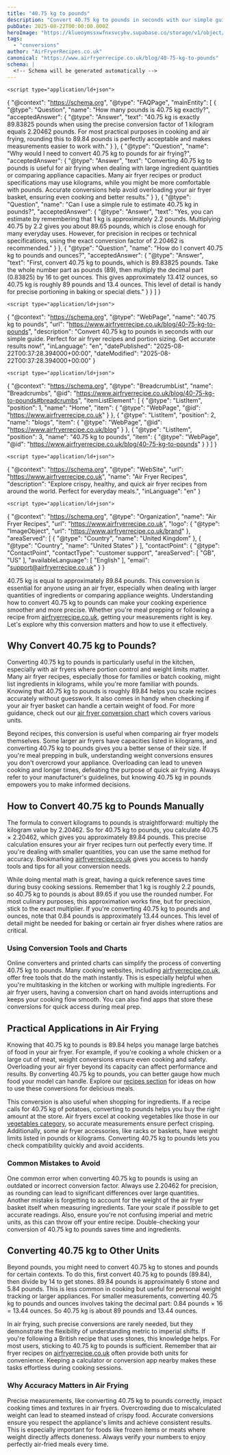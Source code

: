 ```yaml
---
title: "40.75 kg to pounds"
description: "Convert 40.75 kg to pounds in seconds with our simple guide. Perfect for air fryer recipes and portion sizing. Get accurate results now!"
pubDate: 2025-08-22T00:00:00.000Z
heroImage: "https://klueoymssxwfnxsvcyhv.supabase.co/storage/v1/object/public/Shmucket/40-75-kg-to-pounds.webp"
tags:
  - "conversions"
author: "AirFryerRecipes.co.uk"
canonical: "https://www.airfryerrecipe.co.uk/blog/40-75-kg-to-pounds"
schema: |
  <!-- Schema will be generated automatically -->
---
```

<script type="application/ld+json">
{
    "@context": "https://schema.org",
    "@type": "BlogPosting",
    "url": "https://www.airfryerrecipe.co.uk/blog/40-75-kg-to-pounds",
    "mainEntityOfPage": {
        "@type": "WebPage",
        "@id": "https://www.airfryerrecipe.co.uk/blog/40-75-kg-to-pounds"
    },
    "headline": "Quick Guide: Convert 40.75 kg to Pounds Easily",
    "description": "Convert 40.75 kg to pounds in seconds with our simple guide. Perfect for air fryer recipes and portion sizing. Get accurate results now!",
    "author": {
        "@type": "Person",
        "name": "AirFryerRecipes.co.uk",
        "url": "https://www.airfryerrecipe.co.uk/about",
        "image": {
            "@type": "ImageObject",
            "url": "https://klueoymssxwfnxsvcyhv.supabase.co/storage/v1/object/public/Shmucket/Me.jpg"
        }
    },
    "publisher": {
        "@type": "Organization",
        "name": "Air Fryer Recipe",
        "logo": {
            "@type": "ImageObject",
            "url": "https://cdn.prod.website-files.com/68224a465dfe9a7ab4f57570/6844191451a8b2f1e37e63cc_Untitled%20design%20-%202025-06-05T205644.948%20(1).png"
        }
    },
    "datePublished": "2025-08-22T00:37:28.394Z",
    "dateModified": "2025-08-22T00:37:28.394Z",
    "image": {
        "@type": "ImageObject",
        "url": "https://klueoymssxwfnxsvcyhv.supabase.co/storage/v1/object/public/Shmucket/40-75-kg-to-pounds.webp"
    },
    "about": {
        "@type": "Thing",
        "name": "Conversions"
    },
    "articleSection": "Conversions",
    "inLanguage": "en-GB"
}
</script>

    <script type="application/ld+json">
{
    "@context": "https://schema.org",
    "@type": "FAQPage",
    "mainEntity": [
        {
            "@type": "Question",
            "name": "How many pounds is 40.75 kg exactly?",
            "acceptedAnswer": {
                "@type": "Answer",
                "text": "40.75 kg is exactly 89.83825 pounds when using the precise conversion factor of 1 kilogram equals 2.20462 pounds. For most practical purposes in cooking and air frying, rounding this to 89.84 pounds is perfectly acceptable and makes measurements easier to work with."
            }
        },
        {
            "@type": "Question",
            "name": "Why would I need to convert 40.75 kg to pounds for air frying?",
            "acceptedAnswer": {
                "@type": "Answer",
                "text": "Converting 40.75 kg to pounds is useful for air frying when dealing with large ingredient quantities or comparing appliance capacities. Many air fryer recipes or product specifications may use kilograms, while you might be more comfortable with pounds. Accurate conversions help avoid overloading your air fryer basket, ensuring even cooking and better results."
            }
        },
        {
            "@type": "Question",
            "name": "Can I use a simple rule to estimate 40.75 kg in pounds?",
            "acceptedAnswer": {
                "@type": "Answer",
                "text": "Yes, you can estimate by remembering that 1 kg is approximately 2.2 pounds. Multiplying 40.75 by 2.2 gives you about 89.65 pounds, which is close enough for many everyday uses. However, for precision in recipes or technical specifications, using the exact conversion factor of 2.20462 is recommended."
            }
        },
        {
            "@type": "Question",
            "name": "How do I convert 40.75 kg to pounds and ounces?",
            "acceptedAnswer": {
                "@type": "Answer",
                "text": "First, convert 40.75 kg to pounds, which is 89.83825 pounds. Take the whole number part as pounds (89), then multiply the decimal part (0.83825) by 16 to get ounces. This gives approximately 13.412 ounces, so 40.75 kg is roughly 89 pounds and 13.4 ounces. This level of detail is handy for precise portioning in baking or special diets."
            }
        }
    ]
}
</script>

    <script type="application/ld+json">
{
    "@context": "https://schema.org",
    "@type": "WebPage",
    "name": "40.75 kg to pounds",
    "url": "https://www.airfryerrecipe.co.uk/blog/40-75-kg-to-pounds",
    "description": "Convert 40.75 kg to pounds in seconds with our simple guide. Perfect for air fryer recipes and portion sizing. Get accurate results now!",
    "inLanguage": "en",
    "datePublished": "2025-08-22T00:37:28.394000+00:00",
    "dateModified": "2025-08-22T00:37:28.394000+00:00"
}
</script>

    <script type="application/ld+json">
{
    "@context": "https://schema.org",
    "@type": "BreadcrumbList",
    "name": "Breadcrumbs",
    "@id": "https://www.airfryerrecipe.co.uk/blog/40-75-kg-to-pounds#breadcrumbs",
    "itemListElement": [
        {
            "@type": "ListItem",
            "position": 1,
            "name": "Home",
            "item": {
                "@type": "WebPage",
                "@id": "https://www.airfryerrecipe.co.uk"
            }
        },
        {
            "@type": "ListItem",
            "position": 2,
            "name": "blogs",
            "item": {
                "@type": "WebPage",
                "@id": "https://www.airfryerrecipe.co.uk/blog"
            }
        },
        {
            "@type": "ListItem",
            "position": 3,
            "name": "40.75 kg to pounds",
            "item": {
                "@type": "WebPage",
                "@id": "https://www.airfryerrecipe.co.uk/blog/40-75-kg-to-pounds"
            }
        }
    ]
}
</script>

    <script type="application/ld+json">
{
    "@context": "https://schema.org",
    "@type": "WebSite",
    "url": "https://www.airfryerrecipe.co.uk",
    "name": "Air Fryer Recipes",
    "description": "Explore crispy, healthy, and quick air fryer recipes from around the world. Perfect for everyday meals.",
    "inLanguage": "en"
}
</script>

    <script type="application/ld+json">
{
    "@context": "https://schema.org",
    "@type": "Organization",
    "name": "Air Fryer Recipes",
    "url": "https://www.airfryerrecipe.co.uk",
    "logo": {
        "@type": "ImageObject",
        "url": "https://www.airfryerrecipe.co.uk/brand"
    },
    "areaServed": [
        {
            "@type": "Country",
            "name": "United Kingdom"
        },
        {
            "@type": "Country",
            "name": "United States"
        }
    ],
    "contactPoint": {
        "@type": "ContactPoint",
        "contactType": "customer support",
        "areaServed": [
            "GB",
            "US"
        ],
        "availableLanguage": [
            "English"
        ],
        "email": "support@airfryerrecipe.co.uk"
    }
}
</script>

<p>40.75 kg is equal to approximately 89.84 pounds. This conversion is essential for anyone using an air fryer, especially when dealing with larger quantities of ingredients or comparing appliance weights. Understanding how to convert 40.75 kg to pounds can make your cooking experience smoother and more precise. Whether you're meal prepping or following a recipe from <a href=https://www.airfryerrecipe.co.uk/>airfryerrecipe.co.uk</a>, getting your measurements right is key. Let's explore why this conversion matters and how to use it effectively.</p>

<h2>Why Convert 40.75 kg to Pounds?</h2>
<p>Converting 40.75 kg to pounds is particularly useful in the kitchen, especially with air fryers where portion control and weight limits matter. Many air fryer recipes, especially those for families or batch cooking, might list ingredients in kilograms, while you're more familiar with pounds. Knowing that 40.75 kg to pounds is roughly 89.84 helps you scale recipes accurately without guesswork. It also comes in handy when checking if your air fryer basket can handle a certain weight of food. For more guidance, check out our <a href=https://www.airfryerrecipe.co.uk/air-fryer-conversion-chart>air fryer conversion chart</a> which covers various units.</p>
<p>Beyond recipes, this conversion is useful when comparing air fryer models themselves. Some larger air fryers have capacities listed in kilograms, and converting 40.75 kg to pounds gives you a better sense of their size. If you're meal prepping in bulk, understanding weight conversions ensures you don't overcrowd your appliance. Overloading can lead to uneven cooking and longer times, defeating the purpose of quick air frying. Always refer to your manufacturer's guidelines, but knowing 40.75 kg in pounds empowers you to make informed decisions.</p>

<h2>How to Convert 40.75 kg to Pounds Manually</h2>
<p>The formula to convert kilograms to pounds is straightforward: multiply the kilogram value by 2.20462. So for 40.75 kg to pounds, you calculate 40.75 × 2.20462, which gives you approximately 89.84 pounds. This precise calculation ensures your air fryer recipes turn out perfectly every time. If you're dealing with smaller quantities, you can use the same method for accuracy. Bookmarking <a href=https://www.airfryerrecipe.co.uk/>airfryerrecipe.co.uk</a> gives you access to handy tools and tips for all your conversion needs.</p>
<p>While doing mental math is great, having a quick reference saves time during busy cooking sessions. Remember that 1 kg is roughly 2.2 pounds, so 40.75 kg to pounds is about 89.65 if you use the rounded number. For most culinary purposes, this approximation works fine, but for precision, stick to the exact multiplier. If you're converting 40.75 kg to pounds and ounces, note that 0.84 pounds is approximately 13.44 ounces. This level of detail might be needed for baking or certain air fryer dishes where ratios are critical.</p>

<h3>Using Conversion Tools and Charts</h3>
<p>Online converters and printed charts can simplify the process of converting 40.75 kg to pounds. Many cooking websites, including <a href=https://www.airfryerrecipe.co.uk/>airfryerrecipe.co.uk</a>, offer free tools that do the math instantly. This is especially helpful when you're multitasking in the kitchen or working with multiple ingredients. For air fryer users, having a conversion chart on hand avoids interruptions and keeps your cooking flow smooth. You can also find apps that store these conversions for quick access during meal prep.</p>

<h2>Practical Applications in Air Frying</h2>
<p>Knowing that 40.75 kg to pounds is 89.84 helps you manage large batches of food in your air fryer. For example, if you're cooking a whole chicken or a large cut of meat, weight conversions ensure even cooking and safety. Overloading your air fryer beyond its capacity can affect performance and results. By converting 40.75 kg to pounds, you can better gauge how much food your model can handle. Explore our <a href=https://www.airfryerrecipe.co.uk/recipes>recipes section</a> for ideas on how to use these conversions for delicious meals.</p>
<p>This conversion is also useful when shopping for ingredients. If a recipe calls for 40.75 kg of potatoes, converting to pounds helps you buy the right amount at the store. Air fryers excel at cooking vegetables like those in our <a href=https://www.airfryerrecipe.co.uk/recipe-category/vegetables>vegetables category</a>, so accurate measurements ensure perfect crisping. Additionally, some air fryer accessories, like racks or baskets, have weight limits listed in pounds or kilograms. Converting 40.75 kg to pounds lets you check compatibility quickly and avoid accidents.</p>

<h3>Common Mistakes to Avoid</h3>
<p>One common error when converting 40.75 kg to pounds is using an outdated or incorrect conversion factor. Always use 2.20462 for precision, as rounding can lead to significant differences over large quantities. Another mistake is forgetting to account for the weight of the air fryer basket itself when measuring ingredients. Tare your scale if possible to get accurate readings. Also, ensure you're not confusing imperial and metric units, as this can throw off your entire recipe. Double-checking your conversion of 40.75 kg to pounds saves time and ingredients.</p>

<h2>Converting 40.75 kg to Other Units</h2>
<p>Beyond pounds, you might need to convert 40.75 kg to stones and pounds for certain contexts. To do this, first convert 40.75 kg to pounds (89.84), then divide by 14 to get stones. 89.84 pounds is approximately 6 stone and 5.84 pounds. This is less common in cooking but useful for personal weight tracking or larger appliances. For smaller measurements, converting 40.75 kg to pounds and ounces involves taking the decimal part: 0.84 pounds × 16 = 13.44 ounces. So 40.75 kg is about 89 pounds and 13.44 ounces.</p>
<p>In air frying, such precise conversions are rarely needed, but they demonstrate the flexibility of understanding metric to imperial shifts. If you're following a British recipe that uses stones, this knowledge helps. For most users, sticking to 40.75 kg to pounds is sufficient. Remember that air fryer recipes on <a href=https://www.airfryerrecipe.co.uk/>airfryerrecipe.co.uk</a> often provide both units for convenience. Keeping a calculator or conversion app nearby makes these tasks effortless during cooking sessions.</p>

<h3>Why Accuracy Matters in Air Frying</h3>
<p>Precise measurements, like converting 40.75 kg to pounds correctly, impact cooking times and textures in air fryers. Overcrowding due to miscalculated weight can lead to steamed instead of crispy food. Accurate conversions ensure you respect the appliance's limits and achieve consistent results. This is especially important for foods like frozen items or meats where weight directly affects doneness. Always verify your numbers to enjoy perfectly air-fried meals every time.</p>
